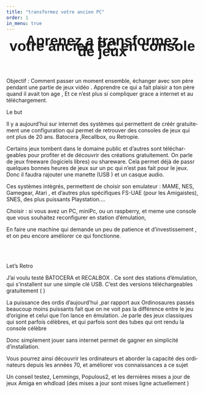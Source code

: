 ```yaml
---
title: "transformez votre ancien PC"
order: 1
in_menu: true
---
```

<!DOCTYPE html>
<html>
<head>
	<meta http-equiv="content-type" content="text/html; charset=utf-8"/>
<link rel="stylesheet" href="/let-s-retro-game/assets/css/styles.css" />
  <link rel="stylesheet" href="/let-s-retro-game/assets/css/custom.css" />
  <title>
     1 2 3 
      
  </title>	
	<meta name="generator" content="LibreOffice 25.2.3.2 (Linux)"/>
	<meta name="author" content="Philippe Vérité"/>
	<meta name="created" content="2025-07-25T18:33:27.188394763"/>
	<meta name="changedby" content="Philippe Vérité"/>
	<meta name="changed" content="2025-07-25T19:17:26.692753932"/>
	<style type="text/css">
		pre.cjk { font-family: "NSimSun", monospace }
	</style>
</head>
<link type="application/atom+xml" rel="alternate" href="https://ynote.github.io/petits-bouts-de-code/feed.xml" title="let-s-retro-game">

<body lang="fr-FR" dir="ltr"><p align="center" style="line-height: 100%; margin-top: 0.42cm; page-break-after: avoid">
<font face="Liberation Sans, sans-serif"><font size="6" style="font-size: 28pt"><b>Aprenez
a transformez votre ancien PC en console de jeux</b></font></font></p>
<p><br/>
<br/>

</p>
<p>Objectif : Comment passer un moment ensemble, échanger avec son
père pendant une partie de  jeux vidéo  . Apprendre ce qui a fait
plaisir a ton père quand il avait ton age , Et ce n’est plus si
compliquer grace a internet et au téléchargement.</p>
<p>Le but</p>
<p>Il y a aujourd’hui sur internet des systèmes qui permettent de
créér gratuitement une configuration qui permet de retrouver des
consoles de jeux qui ont plus de 20 ans. Batocera ,Recallbox, ou
Retropie.</p>
<p> Certains jeux tombent dans le domaine public et d’autres sont
téléchargeables pour  profiter et de découvrir des créations
gratuitement. On parle de jeux freeware (logiciels libres)  ou
shareware. Cela permet déjà de passr quelques bonnes heures de jeux
sur un pc qui n’est pas fait pour le jeux. Donc il faudra rajouter
une manette (USB ) et un casque audio. 
</p>
<p>Ces systèmes intègrés, permettent de choisir son emulateur&nbsp;:
MAME, NES, Gamegear, Atari , et d’autres plus spécifiques FS-UAE
(pour les Amigaistes), SNES, des plus puissants Playstation….      
                     
</p>
<p>Choisir&nbsp;: si vous avez un PC, miniPc, ou un raspberry, et
meme une console que vous souhaitez reconfigurer en station
d’émulation,   
</p>
<p>En faire une machine qui demande un peu de patience et
d’investissement , et on peu encore améliorer ce qui fonctionne.</p>
<p><br/>
<br/>

</p>
<p>Let’s Retro 
</p>
<p>J’ai voulu testé  BATOCERA et RECALBOX . Ce sont des stations
d’émulation, qui s’installent sur une simple clé USB. C’est
des versions téléchargeables gratuitement  ( ) 
</p>
<p> La puissance des ordis d’aujourd’hui ,par rapport aux
Ordinosaures passés beaucoup moins puissants fait que on ne voit pas
la différence  entre le jeu d’origine et celui que l’on lance en
émulation. Je parle des jeux classiques qui sont parfois célèbres,
et qui parfois sont des tubes qui ont rendu la console célèbre</p>
<p> Donc simplement jouer sans internet permet de gagner en
simplicité d’installation.</p>
<p>Vous pourrez ainsi découvrir les ordinateurs et aborder la
capacité des ordinateurs depuis les années 70, et améliorer vos
connaissances a ce sujet 
</p>
<p>Un conseil testez, Lemmings, Populous2, et les dernières mises a
jour de jeux Amiga en whdload (des mises a jour sont mises ligne
actuellement  )</p>
<pre class="western"></pre>

</body>
</html> 